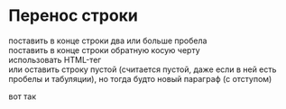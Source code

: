 # Перенос строки
поставить в конце строки два или больше пробела   
поставить в конце строки обратную косую черту \
использовать HTML-тег <br>
или оставить строку пустой (считается пустой, даже если в ней есть пробелы и табуляции), но тогда будто новый параграф (с отступом)

вот так